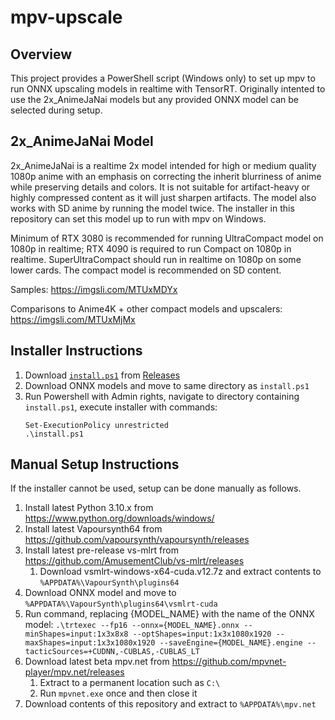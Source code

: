 # mpv-upscale

## Overview
This project provides a PowerShell script (Windows only) to set up mpv to run ONNX upscaling models in realtime with TensorRT. Originally intented to use the 2x_AnimeJaNai models but any provided ONNX model can be selected during setup. 

## 2x_AnimeJaNai Model
2x_AnimeJaNai is a realtime 2x model intended for high or medium quality 1080p anime with an emphasis on correcting the inherit blurriness of anime while preserving details and colors. It is not suitable for artifact-heavy or highly compressed content as it will just sharpen artifacts. The model also works with SD anime by running the model twice. The installer in this repository can set this model up to run with mpv on Windows.

Minimum of RTX 3080 is recommended for running UltraCompact model on 1080p in realtime; RTX 4090 is required to run Compact on 1080p in realtime. SuperUltraCompact should run in realtime on 1080p on some lower cards. The compact model is recommended on SD content. 

Samples: https://imgsli.com/MTUxMDYx

Comparisons to Anime4K + other compact models and upscalers: https://imgsli.com/MTUxMjMx 

## Installer Instructions
1. Download [`install.ps1`](https://github.com/the-database/mpv-upscale/releases/latest/download/install.ps1) from [Releases](https://github.com/the-database/mpv-upscale/releases)
2. Download ONNX models and move to same directory as `install.ps1`
3. Run Powershell with Admin rights, navigate to directory containing `install.ps1`, execute installer with commands: 
   ```
   Set-ExecutionPolicy unrestricted
   .\install.ps1
   ```

## Manual Setup Instructions
If the installer cannot be used, setup can be done manually as follows. 
1. Install latest Python 3.10.x from https://www.python.org/downloads/windows/
1. Install latest Vapoursynth64 from https://github.com/vapoursynth/vapoursynth/releases
2. Install latest pre-release vs-mlrt from https://github.com/AmusementClub/vs-mlrt/releases
   1. Download vsmlrt-windows-x64-cuda.v12.7z and extract contents to `%APPDATA%\VapourSynth\plugins64`
3. Download ONNX model and move to `%APPDATA%\VapourSynth\plugins64\vsmlrt-cuda`
4. Run command, replacing {MODEL_NAME} with the name of the ONNX model: ```.\trtexec --fp16 --onnx={MODEL_NAME}.onnx --minShapes=input:1x3x8x8 --optShapes=input:1x3x1080x1920 --maxShapes=input:1x3x1080x1920 --saveEngine={MODEL_NAME}.engine --tacticSources=+CUDNN,-CUBLAS,-CUBLAS_LT```
5. Download latest beta mpv.net from https://github.com/mpvnet-player/mpv.net/releases
   1. Extract to a permanent location such as `C:\`
   2. Run `mpvnet.exe` once and then close it
7. Download contents of this repository and extract to `%APPDATA%\mpv.net`
